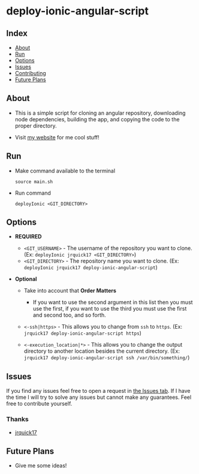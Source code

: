 # deploy-ionic-angular-script

## Index ##

* [About](#about)
* [Run](#run)
* [Options](#options)
* [Issues](#issues)
* [Contributing](#contributing)
* [Future Plans](#future-plans)

## About ##

* This is a simple script for cloning an angular repository, downloading node dependencies, building the app, and copying the code to the proper directory.

* Visit [my website](https://jrquick.com) for me cool stuff!

## Run ##

  * Make command available to the terminal
    
    ```
    source main.sh
    ```

  * Run command
    
    ```
    deployIonic <GIT_DIRECTORY>
    ```

## Options ##

  * **REQUIRED** 
    
    * `<GIT_USERNAME>` - The username of the repository you want to clone. (Ex: `deployIonic jrquick17 <GIT_DIRECTORY>`)
    * `<GIT_DIRECTORY>` - The repository name you want to clone. (Ex: `deployIonic jrquick17 deploy-ionic-angular-script`)
     
  * **Optional** 
  
    * Take into account that **Order Matters** 
        * If you want to use the second argument in this list then you must use the first, if you want to use the third you must use the first and second too, and so forth.
    
    * `<-ssh|https>` - This allows you to change from `ssh` to `https`. (Ex: `jrquick17 deploy-ionic-angular-script https`)
    * `<-execution_location|*>` - This allows you to change the output directory to another location besides the current directory. (Ex: `jrquick17 deploy-ionic-angular-script ssh /var/bin/something/`)

## Issues ##

If you find any issues feel free to open a request in [the Issues tab](https://github.com/jrquick17/football-bingo/issues). If I have the time I will try to solve any issues but cannot make any guarantees. Feel free to contribute yourself.

### Thanks ###

* [jrquick17](https://github.com/jrquick17)

## Future Plans

* Give me some ideas!
